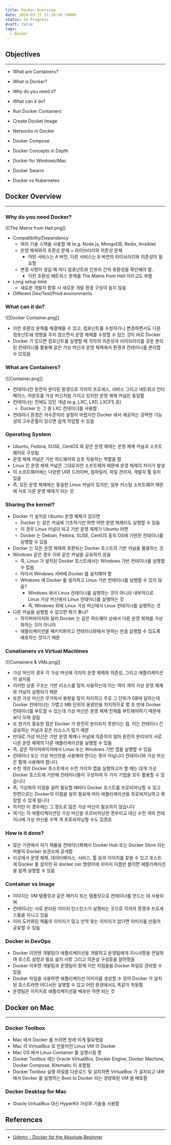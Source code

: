 ```yaml
---
title: Docker Overview
date: 2024-03-17 21:16:50 +0800
status: In Progress
draft: false
tags:
  - Docker
---
```

## Objectives
---
- What are Containers?
- What is Docker?
- Why do you need it?
- What can it do?

- Run Docker Containers
- Create Docket Image
- Networks in Docker
- Docker Compose

- Docker Concepts in Depth

- Docker for Windows/Mac

- Docker Swarm
- Docker vs Kubernetes

## Docker Overview
---
### Why do you need Docker?
![[The Matrix from Hell.png]]
- Compatibility/Dependency
    - 여러 기술 스택을 사용할 때 (e.g. Node.js, MongoDB, Redis, Ansible)
    - 운영 체제와의 호환성 문제 + 라이브러리와 의존성 문제
        - 어떤 서비스는 A 버전, 다른 서비스는 B 버전의 라이브러리와 의존성이 필요함
    - 변경 사항이 생길 때 마다 컴포넌트와 인프라 간의 호환성을 확인해야 함..
        - 이런 호환성 매트릭스 문제를 The Matrix from Hell 이라고도 부름
- Long setup time
    - 새로운 개발자 합류 시 새로운 개발 환경 구성이 쉽지 않음
- Different Dev/Test/Prod environments

### What can it do?
![[Docker Container.png]]
- 이런 호환성 문제를 해결해줄 수 있고, 컴포넌트를 수정하거나 변경하면서도 다른 컴포넌트에 영향을 주지 않으면서 운영 체제를 수정할 수 있는 것이 바로 Docker
- Docker 가 있으면 컴포넌트를 실행할 때 각자의 의존성과 라이브러리를 갖춘 분리된 컨테이너를 활용해 같은 가상 머신과 운영 체제에서 환경과 컨테이너를 분리할 수 있었음

### What are Containers?
![[Container.png]]
- 컨테이너란 완전히 분리된 환경으로 각자의 프로세스, 서비스 그리고 네트워크 인터페이스, 마운트를 가상 머신처럼 가지고 있지만 운영 체제 커널은 동일함
- 컨테이너는 전에도 있던 개념 (e.g. LXC, LXD, LXCFS 등)
    - Docker 는 그 중 LXC 컨테이너를 사용함
- 컨테이너 환경은 저수준이라 설정이 어렵지만 Docker 에서 제공하는 강력한 기능성의 고수준툴이 있으면 쉽게 작업할 수 있음

### Operating System
- Ubuntu, Fedora, SUSE, CentOS 와 같은 운영 체제는 운영 체제 커널과 소프트웨어로 구성됨
- 운영 체제 커널은 기반 하드웨어와 상호 작용하는 역할을 함
- Linux 인 운영 체제 커널은 그대로지만 소프트웨어 때문에 운영 체제의 차이가 발생
- 이 소프트웨어에는 다양한 UI와 드라이버, 컴파일러, 파일 관리자, 개발자 툴 등이 있음
- 즉, 모든 운영 체제에는 동일한 Linux 커널이 있지만, 일부 커스텀 소프트웨어 때문에 서로 다른 운영 체제가 되는 것

### Sharing the kernel?
- Docker 가 설치된 Ubuntu 운영 체제가 있으면
    - Docker 는 같은 커널에 기초하기만 하면 어떤 운영 체제라도 실행할 수 있음
    - 이 경우 Linux 커널이 되고 기반 운영 체제가 Ubuntu 라면
    - Docker 는 Debian, Fedora, SUSE, CentOS 등의 OS에 기반한 컨테이너를 실행할 수 있음
- Docker 는 모든 운영 체제와 호환되는 Docker 호스트의 기반 커널을 활용하는 것
- Windows 같은 경우 이와 같은 커널을 공유하지 않음
    - 즉, Linux 가 설치된 Docker 호스트에서는 Windows 기반 컨테이너를 실행할 수 없음
    - 따라서 Windows 서버에 Docker 를 설치해야 함
    - Windows 에 Docker 를 설치하고 Linux 기반 컨테이너를 실행할 수 있지 않음?
        - Windows 에서 Linux 컨테이너를 실행하는 것이 아니라 내부적으로 Linux 가상 머신에서 Linux 컨테이너를 실행하는 것
        - 즉, Windows 위에 Linux 가상 머신에서 Linux 컨테이너를 실행하는 것
- 다른 커널을 실행할 수 없으면 뭐가 좋냐?
    - 하이퍼바이저와 달리 Docker 는 같은 하드웨어 상에서 다른 운영 체제를 가상화하는 것이 아니라
    - 애플리케이션을 패키지화하고 컨테이너화해서 원하는 만큼 실행할 수 있도록 배포하는 것이기 때문

### Conatianers vs Virtual Machines
![[Containers & VMs.png]]
- 가상 머신의 경우 각 가상 머신에 각자의 운영 체제와 의존성, 그리고 애플리케이션이 설치됨
- 이러한 상층 구조는 기반 리소스를 많이 사용하는데 이는 여러 개의 가상 운영 체제와 커널이 실행되기 때문
- 또한 가상 머신은 무거워서 용량을 많이 차지하고 주로 그 단위가 GB에 달하는데 Docker 컨테이너는 가볍고 MB 단위의 용량만을 차지하므로 몇 초 만에 Docker 컨테이너를 부트할 수 있는데 가상 머신은 운영 체제 전체를 부트해야하기 때문에 보다 오래 걸림
- 또 한가지 중요한 점은 Docker 가 완전히 분리되지 못한다는 점. 이는 컨테이너 간 공유하는 커널과 같은 리소스가 많기 때문
- 반대로 가상 머신은 기반 운영 체제나 커널에 의존하지 않아 완전히 분리되어 서로 다른 운영 체제의 다른 애플리케이션을 실행할 수 있음
- 즉, 같은 하이퍼바이저에서 Linux 또는 Windows 기반 앱을 실행할 수 있음
- 컨테이너 또는 가상 머신만을 사용해야 한다는 뜻이 아닙니다 컨테이너와 가상 머신은 함께 사용해야 합니다
- 수천 개의 Docker 호스트에서 수천 가지의 앱을 실행하고자 할 때는 대개 가상 Docker 호스트에 기반해 컨테이너들이 구성하여 두 가지 기법을 모두 활용할 수 있습니다
- 즉, 가상화의 이점을 살려 필요할 때마다 Docker 호스트를 프로비저닝할 수 있고 한편으로는 Docker의 이점을 살려 필요에 따라 애플리케이션을 프로비저닝하고 확장할 수 있게 됩니다
- 하지만 이 경우에는 그 정도로 많은 가상 머신이 필요하지 않습니다
- 여기는 각 애플리케이션당 가상 머신을 프로비저닝한 경우이고 대신 수천 개의 컨테이너에 가상 머신을 수백 개 프로비저닝할 수도 있겠죠

### How is it done?
- 많은 기관에서 자기 제품을 컨테이너화해서 Docker Hub 또는 Docker Store 라는 퍼블릭 Docker 보관소에 공개함
- 이곳에서 운영 체제, 데이터베이스, 서비스, 툴 등의 이미지를 찾을 수 있고 호스트에 Docker 를 설치한 뒤 docker run 명령어에 이미지 이름만 붙이면 애플리케이션을 쉽게 실행할 수 있음

### Container vs Image
- 이미지는 VM 템플릿과 같은 패키지 또는 템플릿으로 컨테이너를 만드는 데 사용되며
- 컨테이너는 서로 분리된 이미지 인스턴스가 실행되는 곳으로 각자의 환경과 프로세스들을 지니고 있음
- 이미 도커화된 제품의 이미지가 많고 만약 찾는 이미지가 없다면 이미지를 만들어 공유할 수 있음

### Docker in DevOps
- Docker 이전엔 개발팀이 애플리케이션을 개발하고 운영팀에게 지시사항을 전달하여 호스트 설정과 필요 설치 사항 그리고 의존성 구성등을 알려줬음
- Docker 이후엔 개발팀과 운영팀이 함께 이런 지침들을 Docker 파일로 관리할 수 있음
- Docker 파일을 사용하면 애플리케이션 이미지를 생성할 수 있어 Docker 가 설치된 호스트라면 어디서든 실행할 수 있고 어떤 환경에서도 똑같이 작동함
- 운영팀은 이미지로 애플리케이션을 배포만 하면 되는 것

## Docker on Mac
---
### Docker Toolbox
- Mac 에서 Docker 를 쓰려면 원래 이게 필요했음
- Mac 의 VirtualBox 로 만들어진 Linux VM 의 Docker
- Mac OS 에서 Linux Container 를 실행시킬 뿐
- Docker Toolbox 에는 Oracle VirtualBox, Docker Engine, Docker Machine, Docker Compose, Kitematic 이 포함됨
- Docker Toolbox 실행 파일을 다운로드 및 설치하면 VirtualBox 가 설치되고 내부에서 Docker 를 실행하는 Boot to Docker 라는 경량화된 VM 을 배포함

### Docker Desktop for Mac
- Oracle VirtualBox 대신 HyperKit 가상화 기술을 사용함

## References
---
- [Udemy - Docker for the Absolute Beginner](https://www.udemy.com/course/learn-docker/)
